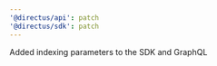 ```yaml
---
'@directus/api': patch
'@directus/sdk': patch
---
```


Added indexing parameters to the SDK and GraphQL
